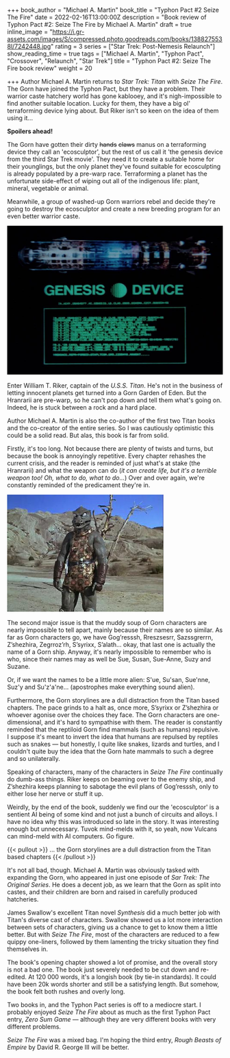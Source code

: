 +++
book_author = "Michael A. Martin"
book_title = "Typhon Pact #2 Seize The Fire"
date = 2022-02-16T13:00:00Z
description = "Book review of Typhon Pact #2: Seize The Fire by Michael A. Martin"
draft = true
inline_image = "https://i.gr-assets.com/images/S/compressed.photo.goodreads.com/books/1388275538l/7242448.jpg"
rating = 3
series = ["Star Trek: Post-Nemesis Relaunch"]
show_reading_time = true
tags = ["Michael A. Martin", "Typhon Pact", "Crossover", "Relaunch", "Star Trek"]
title = "Typhon Pact #2: Seize The Fire book review"
weight = 20

+++
Author Michael A. Martin returns to _Star Trek: Titan_ with _Seize The Fire_. The Gorn have joined the Typhon Pact, but they have a problem. Their warrior caste hatchery world has gone kablooey, and it's nigh-impossible to find another suitable location. Lucky for them, they have a big ol' terraforming device lying about. But Riker isn't so keen on the idea of them using it...

**Spoilers ahead!**

<!--more-->

The Gorn have gotten their dirty ~~hands~~ ~~claws~~ manus on a terraforming device they call an 'ecosculptor', but the rest of us call it 'the genesis device from the third Star Trek movie'. They need it to create a suitable home for their younglings, but the only planet they've found suitable for ecosculpting is already populated by a pre-warp race. Terraforming a planet has the unfortunate side-effect of wiping out all of the indigenous life: plant, mineral, vegetable or animal. 

Meanwhile, a group of washed-up Gorn warriors rebel and decide they're going to destroy the ecosculptor and create a new breeding program for an even better warrior caste.

![](/uploads/genesis_device_schematics.jpeg)

Enter William T. Riker, captain of the _U.S.S. Titan_. He's not in the business of letting innocent planets get turned into a Gorn Garden of Eden. But the Hranrarii are pre-warp, so he can't pop down and tell them what's going on. Indeed, he is stuck between a rock and a hard place.

Author Michael A. Martin is also the co-author of the first two Titan books and the co-creator of the entire series. So I was cautiously optimistic this could be a solid read. But alas, this book is far from solid. 

Firstly, it's too long. Not because there are plenty of twists and turns, but because the book is annoyingly repetitive. Every chapter rehashes the current crisis, and the reader is reminded of just what's at stake (the Hranrarii) and what the weapon can do (_it can create life, but it's a terrible weapon too! Oh, what to do, what to do..._) Over and over again, we're constantly reminded of the predicament they're in.

![](/uploads/startrek-gorn.jpeg)

The second major issue is that the muddy soup of Gorn characters are nearly impossible to tell apart, mainly because their names are so similar. As far as Gorn characters go, we have Gog’resssh, Rreszsesrr, Sazssgrerrn, Z’shezhira, Zegrroz’rh, S’syrixx, S’alath... okay, that last one is actually the name of a Gorn ship. Anyway, it's nearly impossible to remember who is who, since their names may as well be Sue, Susan, Sue-Anne, Suzy and Suzane. 

Or, if we want the names to be a little more alien: S'ue, Su'san, Sue'nne, Suz'y and Su'z'a'ne... (apostrophes make everything sound alien).

Furthermore, the Gorn storylines are a dull distraction from the Titan based chapters. The pace grinds to a halt as, once more, S’syrixx or Z’shezhira or whoever agonise over the choices they face. The Gorn characters are one-dimensional, and it's hard to sympathise with them. The reader is constantly reminded that the reptiloid Gorn find mammals (such as humans) repulsive. I suppose it's meant to invert the idea that humans are repulsed by reptiles such as snakes — but honestly, I quite like snakes, lizards and turtles, and I couldn't quite buy the idea that the Gorn hate mammals to such a degree and so unilaterally.  

Speaking of characters, many of the characters in _Seize The Fire_ continually do dumb-ass things. Riker keeps on beaming over to the enemy ship, and Z’shezhira keeps planning to sabotage the evil plans of Gog’resssh, only to either lose her nerve or stuff it up. 

Weirdly, by the end of the book, suddenly we find our the 'ecosculptor' is a sentient AI being of some kind and not just a bunch of circuits and alloys. I have no idea why this was introduced so late in the story. It was interesting enough but unnecessary. Tuvok mind-melds with it, so yeah, now Vulcans can mind-meld with AI computers. Go figure.

{{< pullout >}} ... the Gorn storylines are a dull distraction from the Titan based chapters {{< /pullout >}}

It's not all bad, though. Michael A. Martin was obviously tasked with expanding the Gorn, who appeared in just one episode of _Sar Trek: The Original Series_. He does a decent job, as we learn that the Gorn as split into castes, and their children are born and raised in carefully produced hatcheries. 

James Swallow's excellent Titan novel _Synthesis_ did a much better job with Titan's diverse cast of characters. Swallow showed us a lot more interaction between sets of characters, giving us a chance to get to know them a little better. But with _Seize The Fire_, most of the characters are reduced to a few quippy one-liners, followed by them lamenting the tricky situation they find themselves in. 

The book's opening chapter showed a lot of promise, and the overall story is not a bad one. The book just severely needed to be cut down and re-edited. At 120 000 words, it's a longish book (by tie-in standards). It could have been 20k words shorter and still be a satisfying length. But somehow, the book felt both rushes and overly long.

Two books in, and the Typhon Pact series is off to a mediocre start. I probably enjoyed _Seize The Fire_ about as much as the first Typhon Pact entry, _Zero Sum Game_ — although they are very different books with very different problems. 

_Seize The Fire_ was a mixed bag. I'm hoping the third entry, _Rough Beasts of Empire_ by David R. George III will be better.
